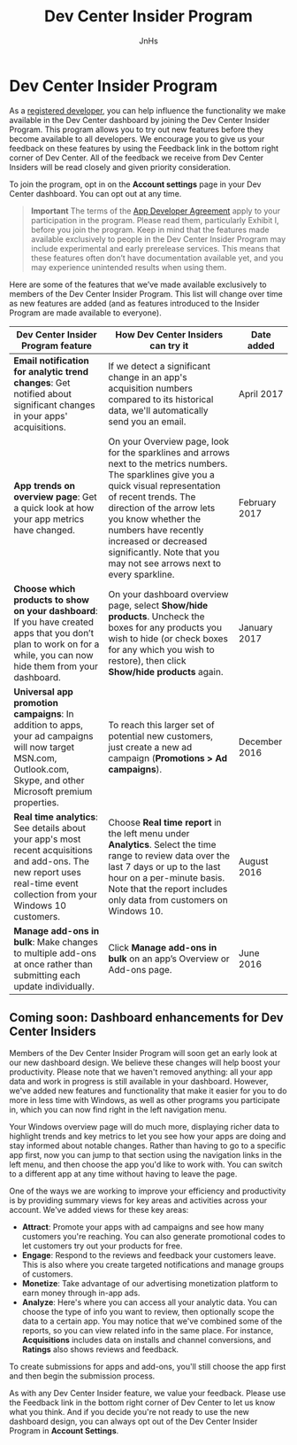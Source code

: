 ﻿---
title: Dev Center Insider Program
description: Try out new Dev Center features before they become available to all developers and let us know what you think.
author: JnHs
ms.author: wdg-dev-content
ms.date: 04/19/2017
ms.topic: article
ms.prod: windows
ms.technology: uwp
keywords: windows 10, uwp
ms.assetid: 6fa470dd-e46e-4af1-b278-54bb501a69b0
---

# Dev Center Insider Program

As a [registered developer](http://go.microsoft.com/fwlink/?LinkID=615100), you can help influence the functionality we make available in the Dev Center dashboard by joining the Dev Center Insider Program. This program allows you to try out new features before they become available to all developers. We encourage you to give us your feedback on these features by using the Feedback link in the bottom right corner of Dev Center. All of the feedback we receive from Dev Center Insiders will be read closely and given priority consideration.

To join the program, opt in on the **Account settings** page in your Dev Center dashboard. You can opt out at any time.

> **Important** The terms of the [App Developer Agreement](https://msdn.microsoft.com/windows/apps/hh694058.aspx) apply to your participation in the program. Please read them, particularly Exhibit I, before you join the program. Keep in mind that the features made available exclusively to people in the Dev Center Insider Program may include experimental and early prerelease services. This means that these features often don’t have documentation available yet, and you may experience unintended results when using them. 

Here are some of the features that we’ve made available exclusively to members of the Dev Center Insider Program. This list will change over time as new features are added (and as features introduced to the Insider Program are made available to everyone).

| Dev Center Insider Program feature   | How Dev Center Insiders can try it | Date added |
|--------------------------------------|------------------------------------|------------|
|**Email notification for analytic trend changes**: Get notified about significant changes in your apps' acquisitions. | If we detect a significant change in an app's acquisition numbers compared to its historical data, we'll automatically send you an email. |April 2017|
|**App trends on overview page**: Get a quick look at how your app metrics have changed. | On your Overview page, look for the sparklines and arrows next to the metrics numbers. The sparklines give you a quick visual representation of recent trends. The direction of the arrow lets you know whether the numbers have recently increased or decreased significantly. Note that you may not see arrows next to every sparkline. |February 2017|
|**Choose which products to show on your dashboard**: If you have created apps that you don’t plan to work on for a while, you can now hide them from your dashboard. | On your dashboard overview page, select **Show/hide products**. Uncheck the boxes for any products you wish to hide (or check boxes for any which you wish to restore), then click **Show/hide products** again. |January 2017| 
|**Universal app promotion campaigns**: In addition to apps, your ad campaigns will now target MSN.com, Outlook.com, Skype, and other Microsoft premium properties. | To reach this larger set of potential new customers, just create a new ad campaign (**Promotions > Ad campaigns**). |December 2016|
|**Real time analytics**: See details about your app's most recent acquisitions and add-ons. The new report uses real-time event collection from your Windows 10 customers. | Choose **Real time report** in the left menu under **Analytics**. Select the time range to review data over the last 7 days or up to the last hour on a per-minute basis. Note that the report includes only data from customers on Windows 10.  |August 2016|
|**Manage add-ons in bulk**: Make changes to multiple add-ons at once rather than submitting each update individually. | Click **Manage add-ons in bulk** on an app’s Overview or Add-ons page. |June 2016|

## Coming soon: Dashboard enhancements for Dev Center Insiders

Members of the Dev Center Insider Program will soon get an early look at our new dashboard design. We believe these changes will help boost your productivity. Please note that we haven't removed anything: all your app data and work in progress is still available in your dashboard. However, we've added new features and functionality that make it easier for you to do more in less time with Windows, as well as other programs you participate in, which you can now find right in the left navigation menu.

Your Windows overview page will do much more, displaying richer data to highlight trends and key metrics to let you see how your apps are doing and stay informed about notable changes. Rather than having to go to a specific app first, now you can jump to that section using the navigation links in the left menu, and then choose the app you'd like to work with. You can switch to a different app at any time without having to leave the page.

One of the ways we are working to improve your efficiency and productivity is by providing summary views for key areas and activities across your account. We've added views for these key areas:

- **Attract**: Promote your apps with ad campaigns and see how many customers you're reaching. You can also generate promotional codes to let customers try out your products for free.
- **Engage**: Respond to the reviews and feedback your customers leave. This is also where you create targeted notifications and manage groups of customers.
- **Monetize**: Take advantage of our advertising monetization platform to earn money through in-app ads.
- **Analyze**: Here's where you can access all your analytic data. You can choose the type of info you want to review, then optionally scope the data to a certain app. You may notice that we've combined some of the reports, so you can view related info in the same place. For instance, **Acquisitions** includes data on installs and channel conversions, and **Ratings** also shows reviews and feedback.

To create submissions for apps and add-ons, you'll still choose the app first and then begin the submission process.

As with any Dev Center Insider feature, we value your feedback. Please use the Feedback link in the bottom right corner of Dev Center to let us know what you think. And if you decide you're not ready to use the new dashboard design, you can always opt out of the Dev Center Insider Program in **Account Settings**.